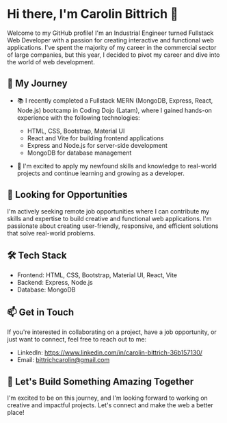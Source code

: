 # Hi there, I'm Carolin Bittrich 👋

Welcome to my GitHub profile! I'm an Industrial Engineer turned Fullstack Web Developer with a passion for creating interactive and functional web applications. I've spent the majority of my career in the commercial sector of large companies, but this year, I decided to pivot my career and dive into the world of web development.

## 🚀 My Journey

- 📚 I recently completed a Fullstack MERN (MongoDB, Express, React, Node.js) bootcamp in Coding Dojo (Latam), where I gained hands-on experience with the following technologies:
  - HTML, CSS, Bootstrap, Material UI
  - React and Vite for building frontend applications
  - Express and Node.js for server-side development
  - MongoDB for database management

- 🌱 I'm excited to apply my newfound skills and knowledge to real-world projects and continue learning and growing as a developer.

## 💼 Looking for Opportunities

I'm actively seeking remote job opportunities where I can contribute my skills and expertise to build creative and functional web applications. I'm passionate about creating user-friendly, responsive, and efficient solutions that solve real-world problems.

## 🛠️ Tech Stack

- Frontend: HTML, CSS, Bootstrap, Material UI, React, Vite
- Backend: Express, Node.js
- Database: MongoDB

## 📫 Get in Touch

If you're interested in collaborating on a project, have a job opportunity, or just want to connect, feel free to reach out to me:

- LinkedIn: https://www.linkedin.com/in/carolin-bittrich-36b157130/
- Email: bittrichcarolin@gmail.com

## 🌟 Let's Build Something Amazing Together

I'm excited to be on this journey, and I'm looking forward to working on creative and impactful projects. Let's connect and make the web a better place!

